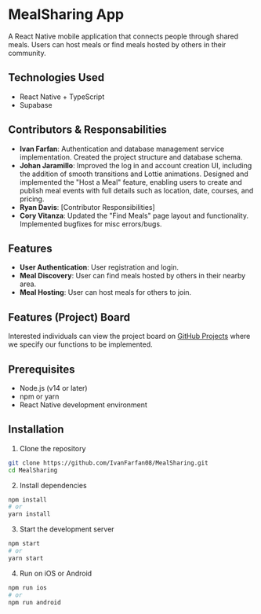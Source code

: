 # MealSharing App

A React Native mobile application that connects people through shared meals. Users can host meals or find meals hosted by others in their community. 

## Technologies Used

- React Native + TypeScript
- Supabase

## Contributors & Responsabilities

- **Ivan Farfan**: Authentication and database management service implementation. Created the project structure and database schema.
- **Johan Jaramillo**: Improved the log in and account creation UI, including the addition of smooth transitions and Lottie animations. Designed and implemented the "Host a Meal" feature, enabling users to create and publish meal events with full details such as location, date, courses, and pricing.
- **Ryan Davis**: [Contributor Responsibilities]
- **Cory Vitanza**: Updated the "Find Meals" page layout and functionality. Implemented bugfixes for misc errors/bugs.

## Features

- **User Authentication**: User registration and login.
- **Meal Discovery**: User can find meals hosted by others in their nearby area.
- **Meal Hosting**: User can host meals for others to join.

## Features (Project) Board

Interested individuals can view the project board on [GitHub Projects](https://github.com/users/IvanFarfan08/projects/5) where we specify our functions to be implemented.

## Prerequisites

- Node.js (v14 or later)
- npm or yarn
- React Native development environment

## Installation

1. Clone the repository
```bash
git clone https://github.com/IvanFarfan08/MealSharing.git
cd MealSharing
```

2. Install dependencies
```bash
npm install
# or
yarn install
```

3. Start the development server
```bash
npm start
# or
yarn start
```

4. Run on iOS or Android
```bash
npm run ios
# or
npm run android
```
